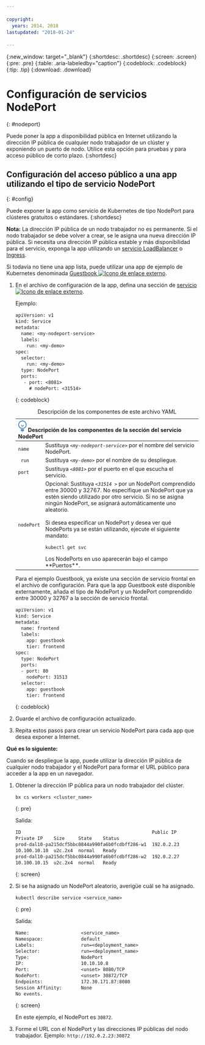 ```yaml
---

copyright:
  years: 2014, 2018
lastupdated: "2018-01-24"

---
```


{:new_window: target="_blank"}
{:shortdesc: .shortdesc}
{:screen: .screen}
{:pre: .pre}
{:table: .aria-labeledby="caption"}
{:codeblock: .codeblock}
{:tip: .tip}
{:download: .download}


# Configuración de servicios NodePort
{: #nodeport}

Puede poner la app a disponibilidad pública en Internet utilizando la dirección IP pública de cualquier nodo trabajador de un clúster y exponiendo un puerto de nodo. Utilice esta opción para pruebas y para acceso público de corto plazo.
{:shortdesc}

## Configuración del acceso público a una app utilizando el tipo de servicio NodePort
{: #config}

Puede exponer la app como servicio de Kubernetes de tipo NodePort para clústeres gratuitos o estándares.
{:shortdesc}

**Nota:** La dirección IP pública de un nodo trabajador no es permanente. Si el nodo trabajador se debe volver a crear, se le asigna una nueva dirección IP pública. Si necesita una dirección IP pública estable y más disponibilidad para el servicio, exponga la app utilizando un [servicio LoadBalancer](cs_loadbalancer.html) o [Ingress](cs_ingress.html).

Si todavía no tiene una app lista, puede utilizar una app de ejemplo de Kubernetes denominada [Guestbook ![Icono de enlace externo](../icons/launch-glyph.svg "Icono de enlace externo")](https://github.com/kubernetes/kubernetes/blob/master/examples/guestbook/all-in-one/guestbook-all-in-one.yaml).

1.  En el archivo de configuración de la app, defina una sección de [servicio ![Icono de enlace externo](../icons/launch-glyph.svg "Icono de enlace externo")](https://kubernetes.io/docs/concepts/services-networking/service/).

    Ejemplo:

    ```
    apiVersion: v1
    kind: Service
    metadata:
      name: <my-nodeport-service>
      labels:
        run: <my-demo>
    spec:
      selector:
        run: <my-demo>
      type: NodePort
      ports:
       - port: <8081>
         # nodePort: <31514>

    ```
    {: codeblock}

    <table>
    <caption>Descripción de los componentes de este archivo YAML</caption>
    <thead>
    <th colspan=2><img src="images/idea.png" alt="Icono Idea"/> Descripción de los componentes de la sección del servicio NodePort</th>
    </thead>
    <tbody>
    <tr>
    <td><code>name</code></td>
    <td>Sustituya <code><em>&lt;my-nodeport-service&gt;</em></code> por el nombre del servicio NodePort.</td>
    </tr>
    <tr>
    <td><code> run</code></td>
    <td>Sustituya <code><em>&lt;my-demo&gt;</em></code> por el nombre de su despliegue.</td>
    </tr>
    <tr>
    <td><code>port</code></td>
    <td>Sustituya <code><em>&lt;8081&gt;</em></code> por el puerto en el que escucha el servicio. </td>
     </tr>
     <tr>
     <td><code>nodePort</code></td>
     <td>Opcional: Sustituya <code><em>&lt;31514 &gt;</em></code> por un NodePort comprendido entre 30000 y 32767. No especifique un NodePort que ya estén siendo utilizado por otro servicio. Si no se asigna ningún NodePort, se asignará automáticamente uno aleatorio.<br><br>Si desea especificar un NodePort y desea ver qué NodePorts ya se están utilizando, ejecute el siguiente mandato: <pre class="pre"><code>kubectl get svc</code></pre>Los NodePorts en uso aparecerán bajo el campo **Puertos**.</td>
     </tr>
     </tbody></table>


    Para el ejemplo Guestbook, ya existe una sección de servicio frontal en el archivo de configuración. Para que la app Guestbook esté disponible externamente, añada el tipo de NodePort y un NodePort comprendido entre 30000 y 32767 a la sección de servicio frontal.

    ```
    apiVersion: v1
    kind: Service
    metadata:
      name: frontend
      labels:
        app: guestbook
        tier: frontend
    spec:
      type: NodePort
      ports:
      - port: 80
        nodePort: 31513
      selector:
        app: guestbook
        tier: frontend
    ```
    {: codeblock}

2.  Guarde el archivo de configuración actualizado.

3.  Repita estos pasos para crear un servicio NodePort para cada app que desea exponer a Internet.

**Qué es lo siguiente:**

Cuando se despliegue la app, puede utilizar la dirección IP pública de cualquier nodo trabajador y el NodePort para formar el URL público para acceder a la app en un navegador.

1.  Obtener la dirección IP pública para un nodo trabajador del clúster.

    ```
    bx cs workers <cluster_name>
    ```
    {: pre}

    Salida:

    ```
    ID                                                Public IP   Private IP    Size     State    Status
    prod-dal10-pa215dcf5bbc0844a990fa6b0fcdbff286-w1  192.0.2.23  10.100.10.10  u2c.2x4  normal   Ready
    prod-dal10-pa215dcf5bbc0844a990fa6b0fcdbff286-w2  192.0.2.27  10.100.10.15  u2c.2x4  normal   Ready
    ```
    {: screen}

2.  Si se ha asignado un NodePort aleatorio, averigüe cuál se ha asignado.

    ```
    kubectl describe service <service_name>
    ```
    {: pre}

    Salida:

    ```
    Name:                   <service_name>
    Namespace:              default
    Labels:                 run=<deployment_name>
    Selector:               run=<deployment_name>
    Type:                   NodePort
    IP:                     10.10.10.8
    Port:                   <unset> 8080/TCP
    NodePort:               <unset> 30872/TCP
    Endpoints:              172.30.171.87:8080
    Session Affinity:       None
    No events.
    ```
    {: screen}

    En este ejemplo, el NodePort es `30872`.

3.  Forme el URL con el NodePort y las direcciones IP públicas del nodo trabajador. Ejemplo: `http://192.0.2.23:30872`
